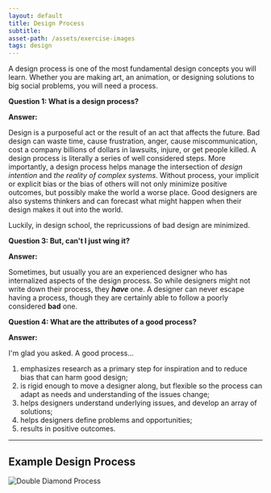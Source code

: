 ```yaml
---
layout: default
title: Design Process
subtitle:
asset-path: /assets/exercise-images
tags: design
---
```

A design process is one of the most fundamental design concepts you will learn. Whether you are making art, an animation, or designing solutions to big social problems, you will need a process.

**Question 1: What is a design process?**

**Answer:**

Design is a purposeful act or the result of an act that affects the future. Bad design can waste time, cause frustration, anger, cause miscommunication, cost a company billions of dollars in lawsuits, injure, or get people killed. A design process is literally a series of well considered steps. More importantly, a design process helps manage the intersection of _design intention_ and _the reality of complex systems_. Without process, your implicit or explicit bias or the bias of others will not only minimize positive outcomes, but possibly make the world a worse place. Good designers are also systems thinkers and can forecast what might happen when their design makes it out into the world.

Luckily, in design school, the repricussions of bad design are minimized.

**Question 3: But, can't I just wing it?**

**Answer:**

Sometimes, but usually you are an experienced designer who has internalized aspects of the design process. So while designers might not write down their process, they **_have_** one. A designer can never escape having a process, though they are certainly able to follow a poorly considered **bad** one.

**Question 4: What are the attributes of a good process?**

**Answer:**

I'm glad you asked. A good process...

1. emphasizes research as a primary step for inspiration and to reduce bias that can harm good design;
2. is rigid enough to move a designer along, but flexible so the process can adapt as needs and understanding of the issues change;
3. helps designers understand underlying issues, and develop an array of solutions;
4. helps designers define problems and opportunities;
5. results in positive outcomes.

---

## Example Design Process

![Double Diamond Process]({{page.asset-path}}/double-diamond-design-process-1200px@2x.png)